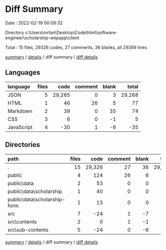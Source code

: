 # Diff Summary

Date : 2022-02-19 00:09:32

Directory c:\Users\mrtan\Desktop\Code\html\software-engineer\scholarship-wepapp\client

Total : 15 files,  29326 codes, 27 comments, 36 blanks, all 29389 lines

[summary](results.md) / [details](details.md) / diff summary / [diff details](diff-details.md)

## Languages
| language | files | code | comment | blank | total |
| :--- | ---: | ---: | ---: | ---: | ---: |
| JSON | 5 | 29,265 | 0 | 3 | 29,268 |
| HTML | 1 | 46 | 26 | 5 | 77 |
| Markdown | 2 | 39 | 0 | 35 | 74 |
| CSS | 3 | 6 | 0 | -1 | 5 |
| JavaScript | 4 | -30 | 1 | -6 | -35 |

## Directories
| path | files | code | comment | blank | total |
| :--- | ---: | ---: | ---: | ---: | ---: |
| . | 15 | 29,326 | 27 | 36 | 29,389 |
| public | 4 | 124 | 26 | 6 | 156 |
| public\data | 2 | 53 | 0 | 0 | 53 |
| public\data\scholarship | 1 | 40 | 0 | 0 | 40 |
| public\data\scholarship-form | 1 | 13 | 0 | 0 | 13 |
| src | 7 | -24 | 1 | -7 | -30 |
| src\contents | 2 | 0 | 1 | -1 | 0 |
| src\sub-contents | 5 | -24 | 0 | -6 | -30 |

[summary](results.md) / [details](details.md) / diff summary / [diff details](diff-details.md)
